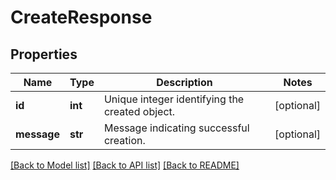 # CreateResponse

## Properties
Name | Type | Description | Notes
------------ | ------------- | ------------- | -------------
**id** | **int** | Unique integer identifying the created object. | [optional] 
**message** | **str** | Message indicating successful creation. | [optional] 

[[Back to Model list]](../README.md#documentation-for-models) [[Back to API list]](../README.md#documentation-for-api-endpoints) [[Back to README]](../README.md)

